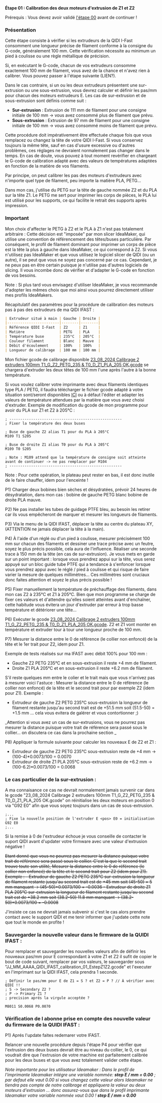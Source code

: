 **Étape 01 : Calibration des deux moteurs d'extrusion de Z1 et Z2**

Prérequis : Vous devez avoir validé [l'étape 00](https://github.com/sudtek/IMPRIMANTES_3D/blob/main/QIDI/IFAST/CALIBRATION/Etape%2000/Etape_00.md) avant de continuer !

### Présentation

Cette étape consiste à vérifier si les extrudeurs de la QIDI I-Fast consomment une longueur précise de filament conforme à la consigne du G-code, généralement 100 mm. Cette vérification nécessite au minimum un pied à coulisse ou une règle métallique de précision.

Si, en exécutant le G-code, chacun de vos extrudeurs consomme exactement 100 mm de filament, vous avez de la chance et n'avez rien à calibrer. Vous pouvez passer à l'étape suivante (LIEN?).

Dans le cas contraire, si un ou les deux extrudeurs présentent une sur-extrusion ou une sous-extrusion, vous devrez calculer et définir les pas/mm pour chacun des moteurs extrudeurs E. Les cas de sur-extrusion et de sous-extrusion sont définis comme suit :
- **Sur-extrusion** : Extrusion de 111 mm de filament pour une consigne initiale de 100 mm -> vous avez consommé plus de filament que prévu.
- **Sous-extrusion** : Extrusion de 97 mm de filament pour une consigne initiale de 100 mm -> vous avez consommé moins de filament que prévu.

Cette procédure doit impérativement être effectuée chaque fois que vous remplacez ou changez la tête de votre QIDI I-Fast. Si vous conservez toujours la même tête, sauf en cas d'usure excessive ou d'autres problèmes, ces réglages ne devraient normalement pas changer dans le temps. En cas de doute, vous pouvez à tout moment revérifier en chargeant le G-code de calibration adapté avec des valeurs de températures adaptées en fonction de la matière de vos filaments.

Par principe, on peut calibrer les pas des moteurs d'extrudeurs avec n'importe quel type de filament, peu importe la matière PLA, PETG...

Dans mon cas, j'utilise du PETG sur la tête de gauche nommée Z2 et du PLA sur la tête Z1. Le PETG me sert pour imprimer les corps de pièces, le PLA lui est utilisé pour les supports, ce qui facilite le retrait des supports après impression.

### Important

Mon choix d'affecter le PETG à Z2 et le PLA à Z1 n'est pas totalement arbitraire : Cette décision est "imposée" par mon slicer IdeaMaker, qui utilise une convention de référencement des têtes/buses particulière. Par conséquent, le profil de filament dominant pour imprimer un corps de pièce est la tête la plus à gauche dans IdeaMaker, ce qui correspond à Z2. Si vous n'utilisez pas IdeaMaker et que vous utilisez le logiciel slicer de QIDI (ou un autre), il se peut que vous ne soyez pas concerné par ce cas. Cependant, je ne peux pas en être certain puisque je n'utilise pas d'autres logiciels de slicing. Il vous incombe donc de vérifier et d'adapter le G-code en fonction de vos besoins.

Note : Si plus tard vous envisagez d'utiliser IdeaMaker, je vous recommande d'adopter les mêmes choix que moi ainsi vous pourrez directement utiliser mes profils IdeaMakers.

Récapitulatif des paramètres pour la procédure de calibration des moteurs pas à pas des extrudeurs de ma QIDI IFAST :

```markdown
| Extrudeur situé à main | Gauche | Droite |
|------------------------|--------|--------|
| Référence QIDI I-Fast  | Z2     | Z1     |
| Matière                | PETG   | PLA    |
| Température buse       | 235°C  | 205°C  |
| Couleur filament       | Blanc  | Mauve  |
| Débit d'écoulement     | 100%   | 100%   |
| Longueur de calibrage  | 100 mm | 100 mm |
```

Mon fichier gcode de calibrage disponible [23_08_2024 Calibrage 2 extruders 100mm T1_G_Z2_PETG_235 & T0_D_Z1_PLA_205 OK.gcode](https://github.com/sudtek/IMPRIMANTES_3D/blob/main/QIDI/IFAST/CALIBRATION/Etape%2001/23_08_2024%20Calibrage%202%20extruders%20100mm%20T1_G_Z2_PETG_235%20%26%20T0_D_Z1_PLA_205%20OK.gcode) se chargera d'extruder les deux têtes de 100 mm l'une après l'autre à la bonne température.

Si vous voulez calibrer votre imprimante avec deux filaments identiques type PLA / PETG, il faudra télécharger le fichier gcode adapté à votre situation sont/seront disponibles [ICI](QIDI/IFAST/CALIBRATION/Etape%2001) ou à défaut l'éditer et adapter les valeurs de température attendues par la matière que vous avez choisi d'extruder. Exemple de modification du gcode de mon programme pour avoir du PLA sur Z1 et Z2 à 205°C :

```gcode
; ----------------------------------------------------
; Fixer la température des deux buses

; Buse de gauche Z2 alias T1 pour du PLA à 205°C
M109 T1 S205

; Buse de droite Z1 alias T0 pour du PLA à 205°C
M109 T0 S205

; Note : M109 attend que la température de consigne soit atteinte avant de continuer -> ne pas remplacer par M104
; ----------------------------------------------------
```

Note : Pour cette opération, le plateau peut rester en bas, il est donc inutile de le faire chauffer, idem pour l'enceinte !

P1) Charger deux bobines bien sèches et désydratées, prévoir 24 heures de désydratation, dans mon cas : bobine de gauche PETG blanc bobine de droite PLA mauve.

P2) Ne pas installer les tubes de guidage PTFE bleu, au besoin les retirer car ils vous empêcheront de marquer et mesurer les longueurs de filaments.

P3) Via le menu de la QIDI IFAST, déplacer la tête au centre du plateau XY, (ATTENTION ne jamais déplacer la tête à la main).

P4) À l'aide d'un réglé ou d'un pied à coulisse, mesurer précisément 100 mm sur chacun des filaments et dessiner une trace précise avec un feutre, soyez le plus précis possible, cela aura de l'influence. Réaliser une seconde trace à 150 mm de la tête (en cas de sur-extrusion). Je vous mets en garde sur un point important : lorsque vous prendrez appui sur la tête, vous serez appuyé sur un bloc guide tube PTFE qui a tendance à s'enfoncer lorsque vous prendrez appui avec le réglé / pied à coulisse et qui risque de faire varier la mesure de quelques millimètres... Ces millimètres sont cruciaux donc faites attention et soyez le plus précis possible !

P5) Fixer manuellement la température de préchauffage des filaments, dans mon cas Z2 à 235°C et Z1 à 205°C. Bien que mon programme se charge de fixer ces valeurs et d'attendre qu'elles soient atteintes avant d'enchaîner, cette habitude vous évitera un jour d'extruder par erreur à trop basse température et détériorer une tête...

P6) Exécuter le gcode [23_08_2024 Calibrage 2 extruders 100mm T1_G_Z2_PETG_235 & T0_D_Z1_PLA_205 OK.gcode](https://github.com/sudtek/IMPRIMANTES_3D/blob/main/QIDI/IFAST/CALIBRATION/Etape%2001/23_08_2024%20Calibrage%202%20extruders%20100mm%20T1_G_Z2_PETG_235%20%26%20T0_D_Z1_PLA_205%20OK.gcode). Z2 et Z1 vont monter en température et extruder tour à tour une longueur proche de 100 mm.

P7) Mesurer la distance entre le 0 de référence (le collier non enfoncé) de la tête et le 1er trait pour Z2, idem pour Z1.

Exemple de tests réalisés sur ma IFAST avec débit 100% pour 100 mm :

- Gauche Z2 PETG 235°C et en sous-extrusion il reste +4 mm de filament.
- Droite Z1 PLA 205°C et en sous-extrusion il reste +6.2 mm de filament.

S'il reste quelques mm entre le colier et le trait mais que vous n'arrivez pas à mesurer voici l'astuce : Mesurer la distance entre le 0 de référence (le collier non enfoncé) de la tête et le second trait pour par exemple Z2 (idem pour Z1).
Exemple :

- Extrudeur de gauche Z2 PETG 235°C sous-extrusion la longueur de filament restante jusqu'au second trait est de +51.5 mm soit (51.5-50) = +1.5 mm  ... cela vous evitera de galérer et vous contortionner ;)  
  
_Attention si vous avez un cas de sur-extrusions, vous ne pourrez pas mesurer la distance puisque votre trait de référence sera passé sous le collier... on discutera ce cas dans la prochaine section _

P8) Appliquer la formule suivante pour calculer les nouveaux E de Z2 et Z1 :
- Extrudeur de gauche Z2 PETG 235°C sous-extrusion reste de +4 mm -> (100-4)*0.0073/100 = 0.0070
- Extrudeur de droite Z1 PLA 205°C sous-extrusion reste de +6.2 mm -> (100-6.2)*0.0073/100 = 0.0068

### Le cas particulier de la sur-extrusion :

A ma connaisance ce cas ne devrait normalement jamais survenir car dans le gcode "23_08_2024 Calibrage 2 extruders 100mm T1_G_Z2_PETG_235 & T0_D_Z1_PLA_205 OK.gcode" on réinitialise  les deux moteurs en position 0 via "G92 E0" afin que vous soyez toujours dans un cas de sous-extrusion. 

```gcode
;...
; Fixe la nouvelle position de l'extruder E <pos> E0 = initialisation
G92 E0
;...
```
Si la remise à 0 de l'extrudeur échoue je vous conseille de contacter le suport QIDI avant d'updater votre firmware avec une valeur d'extrusion négative !

<s>
Etant donné que vous ne pourrez pas mesurer la distance puisque votre trait de référence sera passé sous le collier. C'est la que le second trait trouve toute son utilité, Mesurer la distance entre le 0 de référence (le collier non enfoncé) de la tête et le second trait pour Z2 (idem pour Z1).
Exemple :
- Extrudeur de gauche Z2 PETG 235°C sur-extrusion la longueur de filament restante jusqu'au second trait est de +45 mm soit (45-50) = 5 mm manquant -> (45-50)*0.0073/100 = -0.0036
- Extrudeur de droite Z1 PLA 205°C sur-extrusion la longueur de filament restante jusqu'au second trait est de +38.2 mm soit (38.2-50) 11.8 mm manquant -> (38.2-50)*0.0073/100 = -0.0008
</s>

J'insiste ce cas ne devrait jamais subvenir si c'est le cas alors prendre contact avec le support QIDI et me tenir informer que j'update cette note que tout le monde en profite !

### Sauvegarder la nouvelle valeur dans le firmware de la QUIDI IFAST :

Pour remplacer et sauvegarder les nouvelles valeurs afin de définir les nouveaux pas/mm pour E correspondant à votre Z1 et Z2 il sufit de copier le bout de code suivant,  remplacer par vos valeurs, le sauvegarder sous "JJ_MM_AAAA_QIDI_IFAST_calibration_01_EstepZ1Z2.gcode" et l'executer en l'imprimant sur la QIDI IFAST, cela prendra 1 seconde. 

```gcode
; Définir le pas/mm pour E de Z1 = S ? et Z2 = P ? // À vérifier avec QIDI !!
; S -> Secondary Z2 ?
; P -> Primary Z1 ?
; precision aprés la virgule acceptée ?

M8011 S0.0068 P0.0070
```
### Vérification de l abonne prise en compte des nouvelle valeur du firmware de la QUIDI IFAST :

P1) Aprés l'update faites redemarer votre IFAST.

Relancer une nouvelle procédure depuis l'étape P4 pour vérifier que l'extrusion des deux buses devrait être au niveau du collier, le 0, ce qui voudrait dire que l'extrusion de votre machine est parfaitement calibrée pour les deux buses et que vous avez totalement valider cette étape.


_Note importante pour les utilisateur Ideamaker : Dans le profil de l'imprimante Ideamaker intégre une variable nommée: **step E / mm = 0.00** ; par defaut elle vaut 0.00 si vous changez cette valeur alors Ideamaker ne tiendra pas compte de notre calibrage et appliquera la valeur au deux moteurs d'extrusion ... donc assurez-vous que dans le profil imprimante Ideamaker votre variable nommée vaut 0.00 ! **step E / mm = 0.00**_
